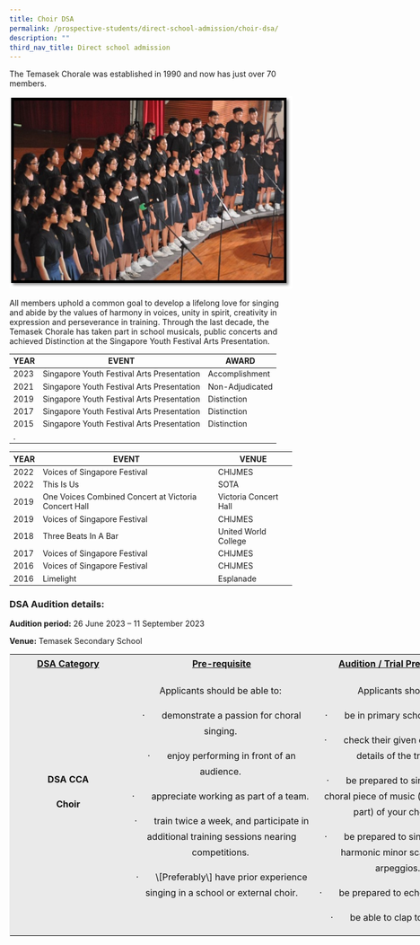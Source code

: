 ```yaml
---
title: Choir DSA
permalink: /prospective-students/direct-school-admission/choir-dsa/
description: ""
third_nav_title: Direct school admission
---
```

The Temasek Chorale was established in 1990 and now has just over 70 members.

![H3.jpg](/images/H3.jpg)

All members uphold a common goal to develop a lifelong love for singing and abide by the values of harmony in voices, unity in spirit, creativity in expression and perseverance in training. Through the last decade, the Temasek Chorale has taken part in school musicals, public concerts and achieved Distinction at the Singapore Youth Festival Arts Presentation.


| YEAR | EVENT | AWARD |
| -------- | -------- | -------- |
| 2023    | Singapore Youth Festival Arts Presentation | Accomplishment |
| 2021    | Singapore Youth Festival Arts Presentation | Non-Adjudicated |
| 2019    | Singapore Youth Festival Arts Presentation | Distinction |
| 2017    | Singapore Youth Festival Arts Presentation | Distinction |
| 2015    | Singapore Youth Festival Arts Presentation | Distinction |
|   . |   |  |




| YEAR | EVENT | VENUE |
| -------- | ----------- | -------- |
| 2022    | Voices of Singapore Festival    |   CHIJMES  |
| 2022    | This Is Us    |   SOTA   |
| 2019    | One Voices Combined Concert at Victoria Concert Hall    | Victoria Concert Hall     |
| 2019    | Voices of Singapore Festival    |   CHIJMES  |
| 2018    |Three Beats In A Bar    |   United World College   |
| 2017   | Voices of Singapore Festival    |   CHIJMES  |
| 2016    | Voices of Singapore Festival    |   CHIJMES  |
| 2016    | Limelight  |   Esplanade  |


### DSA Audition details:

**Audition period:** 26 June 2023 – 11 September 2023
	 
**Venue:** Temasek Secondary School

<table class="iveo\_table ives\_tab\_1" width="99%" style="margin: 0px; outline: 0px; padding: 0px; border: 1px solid rgb(234, 234, 234); width: 837.25px;"><tbody class="" style="margin: 0px; outline: 0px; padding: 0px;"><tr class="" style="margin: 0px; outline: 0px; padding: 0px;"><td width="153" class="" style="margin: 0px; outline: 0px; padding: 2px; text-align: center; background-color: rgb(234, 234, 234); color: rgb(34, 34, 34); width: 215px;"><p class="" align="center" style="margin: 0px 0px 1em; outline: 0px; padding: 0px; line-height: 28px; font-size: 16px; color: rgb(17, 17, 17);"><b class="" style="margin: 0px; outline: 0px; padding: 0px;"><u class="" style="margin: 0px; outline: 0px; padding: 0px;"><span lang="EN-US" class="" style="margin: 0px; outline: 0px; padding: 0px;">DSA Category</span></u></b><span lang="EN-US" class="" style="margin: 0px; outline: 0px; padding: 0px;"></span></p></td><td width="254" class="" style="margin: 0px; outline: 0px; padding: 2px; text-align: center; background-color: rgb(234, 234, 234); color: rgb(34, 34, 34); width: 354px;"><p class="" align="center" style="margin: 0px 0px 1em; outline: 0px; padding: 0px; line-height: 28px; font-size: 16px; color: rgb(17, 17, 17);"><b class="" style="margin: 0px; outline: 0px; padding: 0px;"><u class="" style="margin: 0px; outline: 0px; padding: 0px;"><span lang="EN-US" class="" style="margin: 0px; outline: 0px; padding: 0px;">Pre-requisite</span></u></b><span lang="EN-US" class="" style="margin: 0px; outline: 0px; padding: 0px;"></span></p></td><td width="215" class="" style="margin: 0px; outline: 0px; padding: 2px; text-align: center; background-color: rgb(234, 234, 234); color: rgb(34, 34, 34); width: 301px;"><p class="" align="center" style="margin: 0px 0px 1em; outline: 0px; padding: 0px; line-height: 28px; font-size: 16px; color: rgb(17, 17, 17);"><b class="" style="margin: 0px; outline: 0px; padding: 0px;"><u class="" style="margin: 0px; outline: 0px; padding: 0px;"><span lang="EN-US" class="" style="margin: 0px; outline: 0px; padding: 0px;">Audition / Trial Preparation</span></u></b><span lang="EN-US" class="" style="margin: 0px; outline: 0px; padding: 0px;"></span></p></td></tr><tr class="" style="margin: 0px; outline: 0px; padding: 0px;"><td width="153" class="" style="margin: 0px; outline: 0px; padding: 2px; text-align: center; background-color: rgb(234, 234, 234); color: rgb(34, 34, 34);"><p class="" align="center" style="margin: 0px 0px 1em; outline: 0px; padding: 0px; line-height: 28px; font-size: 16px; color: rgb(17, 17, 17);"><b class="" style="margin: 0px; outline: 0px; padding: 0px;"><span lang="EN-US" class="" style="margin: 0px; outline: 0px; padding: 0px;">DSA CCA</span></b><b class="" style="margin: 0px; outline: 0px; padding: 0px;"><span lang="EN-US" class="" style="margin: 0px; outline: 0px; padding: 0px;"></span></b></p><p class="" align="center" style="margin: 0px 0px 1em; outline: 0px; padding: 0px; line-height: 28px; font-size: 16px; color: rgb(17, 17, 17);"><b class="" style="margin: 0px; outline: 0px; padding: 0px;"><span lang="EN-US" class="" style="margin: 0px; outline: 0px; padding: 0px;">Choir</span></b><b class="" style="margin: 0px; outline: 0px; padding: 0px;"><span lang="EN-US" class="" style="margin: 0px; outline: 0px; padding: 0px;"></span></b></p><p class="" style="margin: 0px 0px 1em; outline: 0px; padding: 0px; line-height: 28px; font-size: 16px; color: rgb(17, 17, 17);"><b class="" style="margin: 0px; outline: 0px; padding: 0px;"><span lang="EN-US" class="" style="margin: 0px; outline: 0px; padding: 0px;">&nbsp;</span></b></p></td><td width="254" class="" style="margin: 0px; outline: 0px; padding: 2px; text-align: center; background-color: rgb(234, 234, 234); color: rgb(34, 34, 34);"><p class="" style="margin: 0px 0px 1em; outline: 0px; padding: 0px; line-height: 28px; font-size: 16px; color: rgb(17, 17, 17);"><span lang="EN-US" class="" style="margin: 0px; outline: 0px; padding: 0px;">Applicants should be able to:</span>&nbsp;</p><p class="" style="margin: 0px 0px 1em; outline: 0px; padding: 0px; line-height: 28px; font-size: 16px; color: rgb(17, 17, 17);"><span class="" style="margin: 0px; outline: 0px; padding: 0px;">·<span class="" style="margin: 0px; outline: 0px; padding: 0px;">&nbsp;&nbsp;&nbsp;&nbsp;&nbsp;&nbsp;<span>&nbsp;</span></span></span><span class="" style="margin: 0px; outline: 0px; padding: 0px;">demonstrate a passion for choral singing.</span>&nbsp;</p><p class="" style="margin: 0px 0px 1em; outline: 0px; padding: 0px; line-height: 28px; font-size: 16px; color: rgb(17, 17, 17);"><span class="" style="margin: 0px; outline: 0px; padding: 0px;">·<span class="" style="margin: 0px; outline: 0px; padding: 0px;">&nbsp;&nbsp;&nbsp;&nbsp;&nbsp;&nbsp;<span>&nbsp;</span></span></span><span class="" style="margin: 0px; outline: 0px; padding: 0px;">enjoy performing in front of an audience.</span>&nbsp;</p><p class="" style="margin: 0px 0px 1em; outline: 0px; padding: 0px; line-height: 28px; font-size: 16px; color: rgb(17, 17, 17);"><span class="" style="margin: 0px; outline: 0px; padding: 0px;">·<span class="" style="margin: 0px; outline: 0px; padding: 0px;">&nbsp;&nbsp;&nbsp;&nbsp;&nbsp;&nbsp;<span>&nbsp;</span></span></span><span class="" style="margin: 0px; outline: 0px; padding: 0px;">appreciate working as part of a team.</span>&nbsp;</p><p class="" style="margin: 0px 0px 1em; outline: 0px; padding: 0px; line-height: 28px; font-size: 16px; color: rgb(17, 17, 17);"><span class="" style="margin: 0px; outline: 0px; padding: 0px;">·<span class="" style="margin: 0px; outline: 0px; padding: 0px;">&nbsp;&nbsp;&nbsp;&nbsp;&nbsp;&nbsp;<span>&nbsp;</span></span></span><span class="" style="margin: 0px; outline: 0px; padding: 0px;">train twice a week, and participate in additional training sessions nearing competitions.</span>&nbsp;</p><p class="" style="margin: 0px 0px 1em; outline: 0px; padding: 0px; line-height: 28px; font-size: 16px; color: rgb(17, 17, 17);"><span class="" style="margin: 0px; outline: 0px; padding: 0px;">·<span class="" style="margin: 0px; outline: 0px; padding: 0px;">&nbsp;&nbsp;&nbsp;&nbsp;&nbsp;&nbsp;<span>&nbsp;</span></span></span><span class="" style="margin: 0px; outline: 0px; padding: 0px;">\[Preferably\] have prior experience singing in a school or external choir.</span><span class="" style="margin: 0px; outline: 0px; padding: 0px;"></span></p><p class="" style="margin: 0px 0px 1em; outline: 0px; padding: 0px; line-height: 28px; font-size: 16px; color: rgb(17, 17, 17);"><span class="" style="margin: 0px; outline: 0px; padding: 0px;">&nbsp;</span></p></td><td width="215" class="" style="margin: 0px; outline: 0px; padding: 2px; text-align: center; background-color: rgb(234, 234, 234); color: rgb(34, 34, 34);"><p class="" style="margin: 0px 0px 1em; outline: 0px; padding: 0px; line-height: 28px; font-size: 16px; color: rgb(17, 17, 17);"><span lang="EN-US" class="" style="margin: 0px; outline: 0px; padding: 0px;">Applicants should:</span>&nbsp;</p><p class="" style="margin: 0px 0px 1em; outline: 0px; padding: 0px; line-height: 28px; font-size: 16px; color: rgb(17, 17, 17);"><span class="" style="margin: 0px; outline: 0px; padding: 0px;">·<span class="" style="margin: 0px; outline: 0px; padding: 0px;">&nbsp;&nbsp;&nbsp;&nbsp;&nbsp;&nbsp;<span>&nbsp;</span></span></span><span class="" style="margin: 0px; outline: 0px; padding: 0px;">be in primary school uniform.</span>&nbsp;</p><p class="" style="margin: 0px 0px 1em; outline: 0px; padding: 0px; line-height: 28px; font-size: 16px; color: rgb(17, 17, 17);"><span class="" style="margin: 0px; outline: 0px; padding: 0px;">·<span class="" style="margin: 0px; outline: 0px; padding: 0px;">&nbsp;&nbsp;&nbsp;&nbsp;&nbsp;&nbsp;<span>&nbsp;</span></span></span><span class="" style="margin: 0px; outline: 0px; padding: 0px;">check their given email for the details of the trials.</span>&nbsp;</p><p class="" style="margin: 0px 0px 1em; outline: 0px; padding: 0px; line-height: 28px; font-size: 16px; color: rgb(17, 17, 17);"><span class="" style="margin: 0px; outline: 0px; padding: 0px;">·<span class="" style="margin: 0px; outline: 0px; padding: 0px;">&nbsp;&nbsp;&nbsp;&nbsp;&nbsp;&nbsp;<span>&nbsp;</span></span></span><span class="" style="margin: 0px; outline: 0px; padding: 0px;">be prepared to sing from one choral piece of music (in any voice part) of your choice.</span>&nbsp;</p><p class="" style="margin: 0px 0px 1em; outline: 0px; padding: 0px; line-height: 28px; font-size: 16px; color: rgb(17, 17, 17);"><span class="" style="margin: 0px; outline: 0px; padding: 0px;">·<span class="" style="margin: 0px; outline: 0px; padding: 0px;">&nbsp;&nbsp;&nbsp;&nbsp;&nbsp;&nbsp;<span>&nbsp;</span></span></span><span class="" style="margin: 0px; outline: 0px; padding: 0px;">be prepared to sing major and harmonic minor scales and arpeggios.</span><span class="" style="margin: 0px; outline: 0px; padding: 0px;"></span></p><p class="" style="margin: 0px 0px 1em; outline: 0px; padding: 0px; line-height: 28px; font-size: 16px; color: rgb(17, 17, 17);"><span class="" style="margin: 0px; outline: 0px; padding: 0px;">·<span class="" style="margin: 0px; outline: 0px; padding: 0px;">&nbsp;&nbsp;&nbsp;&nbsp;&nbsp;&nbsp;<span>&nbsp;</span></span></span><span class="" style="margin: 0px; outline: 0px; padding: 0px;">be prepared to echo sing a tune</span>&nbsp;</p><p class="" style="margin: 0px 0px 1em; outline: 0px; padding: 0px; line-height: 28px; font-size: 16px; color: rgb(17, 17, 17);"><span class="" style="margin: 0px; outline: 0px; padding: 0px;">·<span class="" style="margin: 0px; outline: 0px; padding: 0px;">&nbsp;&nbsp;&nbsp;&nbsp;&nbsp;&nbsp;<span>&nbsp;</span></span></span><span class="" style="margin: 0px; outline: 0px; padding: 0px;">be able to clap to a rhythm.</span><span class="" style="margin: 0px; outline: 0px; padding: 0px;"></span></p></td></tr></tbody></table>